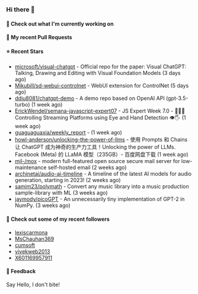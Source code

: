 ### Hi there 👋

#### 👷 Check out what I'm currently working on

#### 🔨 My recent Pull Requests


#### ⭐ Recent Stars

- [microsoft/visual-chatgpt](https://github.com/microsoft/visual-chatgpt) - Official repo for the paper: Visual ChatGPT: Talking, Drawing and Editing with Visual Foundation Models (3 days ago)
- [Mikubill/sd-webui-controlnet](https://github.com/Mikubill/sd-webui-controlnet) - WebUI extension for ControlNet (5 days ago)
- [ddiu8081/chatgpt-demo](https://github.com/ddiu8081/chatgpt-demo) - A demo repo based on OpenAI API (gpt-3.5-turbo) (1 week ago)
- [ErickWendel/semana-javascript-expert07](https://github.com/ErickWendel/semana-javascript-expert07) - JS Expert Week 7.0 - 🙅🤏🏻 Controlling Streaming Platforms using Eye and Hand Detection 👁🖐 (1 week ago)
- [guaguaguaxia/weekly_report](https://github.com/guaguaguaxia/weekly_report) -  (1 week ago)
- [howl-anderson/unlocking-the-power-of-llms](https://github.com/howl-anderson/unlocking-the-power-of-llms) - 使用 Prompts 和 Chains 让 ChatGPT 成为神奇的生产力工具！Unlocking the power of LLMs. Facebook (Meta)  的 LLaMA 模型（235GB）- 百度网盘下载 (1 week ago)
- [mjl-/mox](https://github.com/mjl-/mox) - modern full-featured open source secure mail server for low-maintenance self-hosted email (2 weeks ago)
- [archinetai/audio-ai-timeline](https://github.com/archinetai/audio-ai-timeline) - A timeline of the latest AI models for audio generation, starting in 2023! (2 weeks ago)
- [samim23/polymath](https://github.com/samim23/polymath) - Convert any music library into a music production sample-library with ML (3 weeks ago)
- [jaymody/picoGPT](https://github.com/jaymody/picoGPT) - An unnecessarily tiny implementation of GPT-2 in NumPy. (3 weeks ago)

#### 👯 Check out some of my recent followers

- [lexiscarmona](https://github.com/lexiscarmona)
- [MsChauhan369](https://github.com/MsChauhan369)
- [cumsoft](https://github.com/cumsoft)
- [vivekweb2013](https://github.com/vivekweb2013)
- [X601169957911](https://github.com/X601169957911)

#### 💬 Feedback

Say Hello, I don't bite!